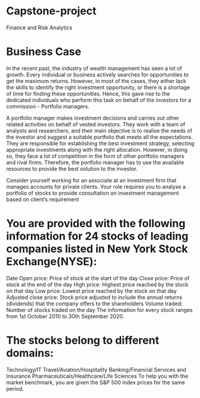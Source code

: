 # Capstone-project
Finance and Risk Analytics


# Business Case
In the recent past, the industry of wealth management has seen a lot of growth. Every individual or business actively searches for opportunities to get the maximum returns. However, in most of the cases, they either lack the skills to identify the right investment opportunity, or there is a shortage of time for finding these opportunities. Hence, this gave rise to the dedicated individuals who perform this task on behalf of the investors for a commission - Portfolio managers.

 

A portfolio manager makes investment decisions and carries out other related activities on behalf of vested investors. They work with a team of analysts and researchers, and their main objective is to realise the needs of the investor and suggest a suitable portfolio that meets all the expectations. They are responsible for establishing the best investment strategy, selecting appropriate investments along with the right allocation. However, in doing so, they face a lot of competition in the form of other portfolio managers and rival firms. Therefore, the portfolio manager has to use the available resources to provide the best solution to the investor.

 

Consider yourself working for an associate at an investment firm that manages accounts for private clients. Your role requires you to analyse a portfolio of stocks to provide consultation on investment management based on client’s requirement

# You are provided with the following information for 24 stocks of leading companies listed in New York Stock Exchange(NYSE):
Date
Open price: Price of stock at the start of the day
Close price: Price of stock at the end of the day
High price: Highest price reached by the stock on that day
Low price: Lowest price reached by the stock on that day
Adjusted close price: Stock price adjusted to include the annual returns (dividends) that the company offers to the shareholders
Volume traded: Number of stocks traded on the day
The information for every stock ranges from 1st October 2010 to 30th September 2020.
# The stocks belong to different domains:
Technology/IT
Travel/Aviation/Hospitality
Banking/Financial Services and Insurance
Pharmaceuticals/Healthcare/Life Sciences
To help you with the market benchmark, you are given the S&P 500 index prices for the same period.
 

